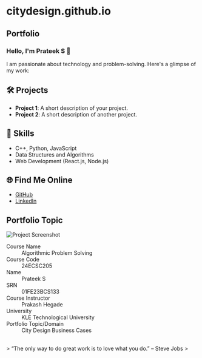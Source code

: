 # citydesign.github.io
## Portfolio

### Hello, I'm Prateek S 👋

I am passionate about technology and problem-solving. Here's a glimpse of my work:

## 🛠️ Projects
- **Project 1**: A short description of your project.
- **Project 2**: A short description of another project.

## 🚀 Skills
- C++, Python, JavaScript
- Data Structures and Algorithms
- Web Development (React.js, Node.js)

## 🌐 Find Me Online
- [GitHub](https://github.com/Prateek-S004)
- [LinkedIn](https://www.linkedin.com/in/prateek-s-505a5628a?utm_source=share&utm_campaign=share_via&utm_content=profile&utm_medium=android_app)

## Portfolio Topic
![Project Screenshot](assets/image.png)
<dl>
<dt>Course Name</dt>
<dd>Algorithmic Problem Solving</dd>
<dt>Course Code</dt>
<dd>24ECSC205</dd>
<dt>Name</dt>
<dd>Prateek S</dd>
<dt>SRN</dt>
<dd>01FE23BCS133</dd>
<dt>Course Instructor</dt>
<dd>Prakash Hegade</dd>
<dt>University</dt>
<dd>KLE Technological University</dd>
<dt>Portfolio Topic/Domain</dt>
<dd>City Design Business Cases</dd>
</dl>

<br> 
> “The only way to do great work is to love what you do.” – Steve Jobs
>
